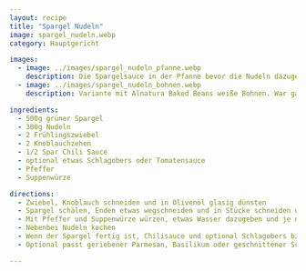 ```yaml
---
layout: recipe
title: "Spargel Nudeln"
image: spargel_nudeln.webp
category: Hauptgericht

images:
  - image: ../images/spargel_nudeln_pfanne.webp
    description: Die Spargelsauce in der Pfanne bevor die Nudeln dazugegeben werden
  - image: ../images/spargel_nudeln_bohnen.webp
    description: Variante mit Alnatura Baked Beans weiße Bohnen. War ganz gut aber ohne ist besser

ingredients:
  - 500g grüner Spargel
  - 300g Nudeln
  - 2 Frühlingszwiebel
  - 2 Knoblauchzehen
  - 1/2 Spar Chili Sauce
  - optional etwas Schlagobers oder Tomatensauce
  - Pfeffer
  - Suppenwürze

directions:
  - Zwiebel, Knoblauch schneiden und in Olivenöl glasig dünsten
  - Spargel schälen, Enden etwas wegschneiden und in Stücke schneiden und dazugeben.
  - Mit Pfeffer und Suppenwürze würzen, etwas Wasser dazugeben und je nach Dicke ca 5min zugedeckt dünsten lassen bis der Spargel durch ist
  - Nebenbei Nudeln kochen
  - Wenn der Spargel fertig ist, Chilisauce und optional Schlagobers bzw Tomatensauce dazugeben, gut vermischen und wenn die Nudeln fertig sind mit den Nudeln vermischen
  - Optional passt geriebener Parmesan, Basilikum oder geschnittener Schinken dazu

---
```

